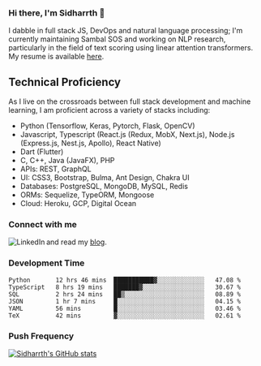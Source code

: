 ### Hi there, I'm Sidharrth 👋

I dabble in full stack JS, DevOps and natural language processing; I'm currently maintaining Sambal SOS and working on NLP research, particularly in the field of text scoring using linear attention transformers. My resume is available [here](https://mathsforgeeks.org/assets/resume.pdf).

## Technical Proficiency
As I live on the crossroads between full stack development and machine learning, I am proficient across a variety of stacks including:
- Python (Tensorflow, Keras, Pytorch, Flask, OpenCV)
- Javascript, Typescript (React.js (Redux, MobX, Next.js), Node.js (Express.js, Nest.js, Apollo), React Native)
- Dart (Flutter)
- C, C++, Java (JavaFX), PHP
- APIs: REST, GraphQL
- UI: CSS3, Bootstrap, Bulma, Ant Design, Chakra UI
- Databases: PostgreSQL, MongoDB, MySQL, Redis
- ORMs: Sequelize, TypeORM, Mongoose
- Cloud: Heroku, GCP, Digital Ocean

### Connect with me

[<img align="left" alt="LinkedIn" src="https://img.shields.io/badge/linkedin-%230077B5.svg?&style=for-the-badge&logo=linkedin&logoColor=white" />][linkedin]
and read my [blog].


### Development Time
<!--START_SECTION:waka-->

```text
Python       12 hrs 46 mins  ███████████▓░░░░░░░░░░░░░   47.08 %
TypeScript   8 hrs 19 mins   ███████▓░░░░░░░░░░░░░░░░░   30.67 %
SQL          2 hrs 24 mins   ██▒░░░░░░░░░░░░░░░░░░░░░░   08.89 %
JSON         1 hr 7 mins     █░░░░░░░░░░░░░░░░░░░░░░░░   04.15 %
YAML         56 mins         █░░░░░░░░░░░░░░░░░░░░░░░░   03.46 %
TeX          42 mins         ▓░░░░░░░░░░░░░░░░░░░░░░░░   02.61 %
```

<!--END_SECTION:waka-->

### Push Frequency
[![Sidharrth's GitHub stats](https://github-readme-stats.vercel.app/api?username=sidharrth2002&show_icons=true)](https://github.com/sidharrth2002/github-readme-stats)

[site]: http://mathsforgeeks.org/
[blog]: https://mathsforgeeks.org/blog
[linkedin]: https://www.linkedin.com/in/sidharrth-nagappan/
